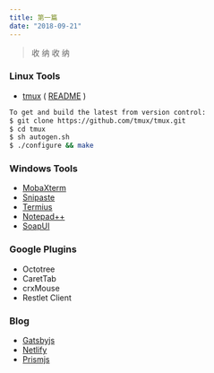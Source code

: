 ```yaml
---
title: 第一篇
date: "2018-09-21"
---
```


> 收 纳 收 纳

### Linux Tools

* [tmux][1.10] ( [README][1.11] )

```bash
To get and build the latest from version control:
$ git clone https://github.com/tmux/tmux.git
$ cd tmux
$ sh autogen.sh
$ ./configure && make
```

### Windows Tools

* [MobaXterm][2.10]
* [Snipaste][2.20]
* [Termius][2.30]
* [Notepad++][2.40]
* [SoapUI][2.50]


### Google Plugins

- Octotree
- CaretTab
- crxMouse
- Restlet Client

### Blog

+ [Gatsbyjs][4.10]
+ [Netlify][4.20]
+ [Prismjs][4.30]



[1.10]: https://github.com/tmux/tmux/wiki "tmux/wiki"
[1.11]: https://raw.githubusercontent.com/tmux/tmux/master/README "README"
[2.10]: https://mobaxterm.mobatek.net/ "增强型Windows终端，带有X11服务器，标签式SSH客户端，网络工具等等"
[2.20]: https://zh.snipaste.com/ "简单但强大的截图工具"
[2.30]: http://www.termius.com/ "一款便携式服务器管理系统"
[2.40]: https://notepad-plus-plus.org/ "免费的源代码编辑器和支持多种语言的记事本"
[2.50]: https://www.soapui.org/ "REST和SOAP测试工具"
[4.10]: https://www.gatsbyjs.com/ "Gatsbyjs"
[4.20]: https://www.netlify.com/ "Netlify"
[4.30]: https://prismjs.com/ "Prismjs"


